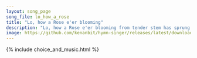 ```yaml
---
layout: song_page
song_file: lo_how_a_rose
title: "Lo, how a Rose e'er blooming"
description: "Lo, how a Rose e'er blooming from tender stem has sprung! Of Jesse's lineage coming as saints of old have sung. It came a flow'ret bright, amid the co... english christian 4part musicbyother textbyother winter"
image: https://github.com/kenanbit/hymn-singer/releases/latest/download/lo_how_a_rose-trad.png
---
```


{% include choice_and_music.html %}